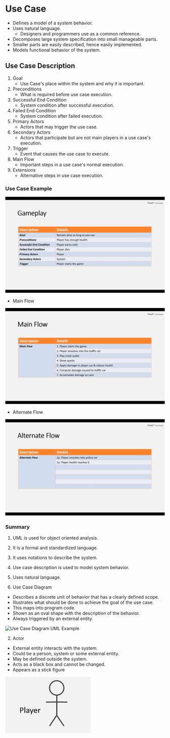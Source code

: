 # Use Case

- Defines a model of a system behavior.
- Uses natural language.
    - Designers and programmers use as a common reference.
- Decomposes large system specification into small manageable parts.
- Smaller parts are easily described, hence easily implemented.
- Models functional behavior of the system.

## Use Case Description

1. Goal
    - Use Case's place within the system and why it is important.
2. Preconditions
    - What is required before use case execution.
3. Successful End Condition
    - System condition after successful execution.
4. Failed End Condition
    - System condition after failed execution.
5. Primary Actors
    - Actors that may trigger the use case.
6. Secondary Actors
    - Actors that participate but are not main players in a use case's execution.
7. Trigger
    - Event that causes the use case to execute.
8. Main Flow
    - Important steps in a use case's normal execution.
9. Extensions
    - Alternative steps in use case execution.


### Use Case Example

![Use Case Example](../public/Use-Case-Example.png)

- Main Flow

![Example Main Flow](../public/Use-Case-Example-Main-Flow.png)

- Alternate Flow

![Example Alternate Flow](../public/Use-Case-Example-Alternate-Flow.png)


### Summary

1. UML is used for object oriented analysis.
2. It is a formal and standardized language.
3. It uses notations to describe the system.
4. Use case description is used to model system behavior.
5. Uses natural language.

1. Use Case Diagram

- Describes a discrete unit of behavior that has a clearly defined scope. 
- Illustrates what should be done to achieve the goal of the use case.
- This maps into program code.
- Shown as an oval shape with the description of the behavior.
- Always triggered by an external entity.

![Use Case Diagram UML Example](../public/Use-Case-UML-Example.png)

2. Actor

- External entity interacts with the system.
- Could be a person, system or some external entity.
- May be defined outside the system. 
- Acts as a black box and cannot be changed. 
- Appears as a stick figure 

![Stick Figure Example](../public/Stick-Figure.png)


